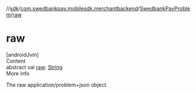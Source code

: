 //[sdk](../../../index.md)/[com.swedbankpay.mobilesdk.merchantbackend](../index.md)/[SwedbankPayProblem](index.md)/[raw](raw.md)



# raw  
[androidJvm]  
Content  
abstract val [raw](raw.md): [String](https://kotlinlang.org/api/latest/jvm/stdlib/kotlin/-string/index.html)  
More info  


The raw application/problem+json object.

  



